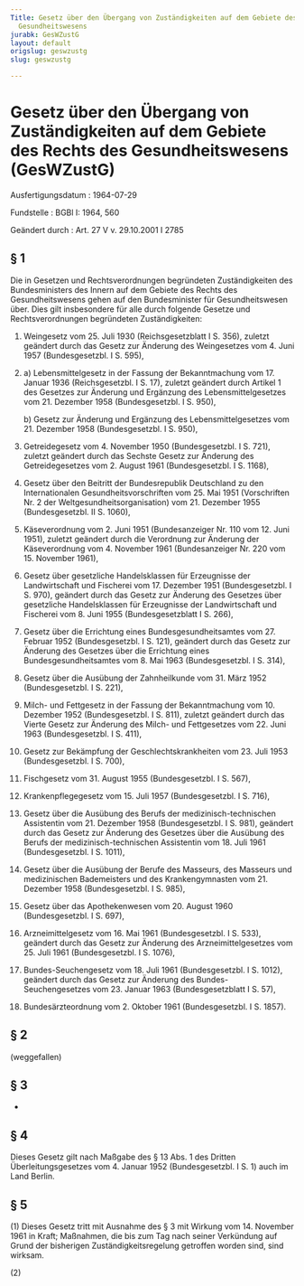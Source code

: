 ```yaml
---
Title: Gesetz über den Übergang von Zuständigkeiten auf dem Gebiete des Rechts des
  Gesundheitswesens
jurabk: GesWZustG
layout: default
origslug: geswzustg
slug: geswzustg

---
```


# Gesetz über den Übergang von Zuständigkeiten auf dem Gebiete des Rechts des Gesundheitswesens (GesWZustG)

Ausfertigungsdatum
:   1964-07-29

Fundstelle
:   BGBl I: 1964, 560

Geändert durch
:   Art. 27 V v. 29.10.2001 I 2785


## § 1

Die in Gesetzen und Rechtsverordnungen begründeten Zuständigkeiten des Bundesministers des Innern auf dem Gebiete des Rechts des Gesundheitswesens gehen auf den Bundesminister für
Gesundheitswesen              über. Dies gilt insbesondere für alle durch folgende Gesetze und Rechtsverordnungen begründeten Zuständigkeiten:

1.  Weingesetz vom 25. Juli 1930 (Reichsgesetzblatt I S. 356), zuletzt geändert durch das Gesetz zur Änderung des Weingesetzes vom 4. Juni 1957 (Bundesgesetzbl. I S. 595),


2.
    a)  Lebensmittelgesetz in der Fassung der Bekanntmachung vom 17. Januar 1936 (Reichsgesetzbl. I S. 17), zuletzt geändert durch Artikel 1 des Gesetzes zur Änderung und Ergänzung des Lebensmittelgesetzes vom 21. Dezember 1958 (Bundesgesetzbl. I S. 950),


    b)  Gesetz zur Änderung und Ergänzung des Lebensmittelgesetzes vom 21. Dezember 1958 (Bundesgesetzbl. I S. 950),





3.  Getreidegesetz vom 4. November 1950 (Bundesgesetzbl. I S. 721), zuletzt geändert durch
    das Sechste Gesetz zur Änderung des Getreidegesetzes vom 2. August 1961 (Bundesgesetzbl. I S. 1168),


4.  Gesetz über den Beitritt der Bundesrepublik Deutschland zu den Internationalen Gesundheitsvorschriften vom 25. Mai 1951 (Vorschriften Nr. 2 der Weltgesundheitsorganisation) vom 21. Dezember 1955 (Bundesgesetzbl. II S. 1060),


5.  Käseverordnung vom 2. Juni 1951 (Bundesanzeiger Nr. 110 vom 12. Juni 1951), zuletzt geändert durch die Verordnung zur Änderung der Käseverordnung vom 4. November 1961 (Bundesanzeiger Nr. 220 vom 15. November 1961),


6.  Gesetz über gesetzliche Handelsklassen für Erzeugnisse der Landwirtschaft und Fischerei vom 17. Dezember 1951 (Bundesgesetzbl. I S. 970), geändert durch das Gesetz zur Änderung des Gesetzes über gesetzliche Handelsklassen für Erzeugnisse der Landwirtschaft und Fischerei vom 8. Juni 1955 (Bundesgesetzblatt I S. 266),


7.  Gesetz über die Errichtung eines Bundesgesundheitsamtes vom 27. Februar 1952 (Bundesgesetzbl. I S. 121), geändert durch
    das Gesetz zur Änderung des Gesetzes über die Errichtung eines Bundesgesundheitsamtes vom 8. Mai 1963 (Bundesgesetzbl. I S. 314),


8.  Gesetz über die Ausübung der Zahnheilkunde vom 31. März 1952 (Bundesgesetzbl. I S. 221),


9.  Milch- und Fettgesetz in der Fassung der Bekanntmachung vom 10. Dezember 1952 (Bundesgesetzbl. I S. 811), zuletzt geändert durch
    das Vierte Gesetz zur Änderung des Milch- und Fettgesetzes vom 22. Juni 1963 (Bundesgesetzbl. I S. 411),


10. Gesetz zur Bekämpfung der Geschlechtskrankheiten vom 23. Juli 1953 (Bundesgesetzbl. I S. 700),


11. Fischgesetz vom 31. August 1955 (Bundesgesetzbl. I S. 567),


12. Krankenpflegegesetz vom 15. Juli 1957 (Bundesgesetzbl. I S. 716),


13. Gesetz über die Ausübung des Berufs der medizinisch-technischen Assistentin vom 21. Dezember 1958 (Bundesgesetzbl. I S. 981), geändert durch das Gesetz zur Änderung des Gesetzes über die Ausübung des Berufs der medizinisch-technischen Assistentin vom 18. Juli 1961 (Bundesgesetzbl. I S. 1011),


14. Gesetz über die Ausübung der Berufe des Masseurs, des Masseurs und medizinischen Bademeisters und des Krankengymnasten vom 21. Dezember 1958 (Bundesgesetzbl. I S. 985),


15. Gesetz über das Apothekenwesen vom 20. August 1960 (Bundesgesetzbl. I S. 697),


16. Arzneimittelgesetz vom 16. Mai 1961 (Bundesgesetzbl. I S. 533), geändert durch das Gesetz zur Änderung des Arzneimittelgesetzes vom 25. Juli 1961 (Bundesgesetzbl. I S. 1076),


17. Bundes-Seuchengesetz vom 18. Juli 1961 (Bundesgesetzbl. I S. 1012), geändert durch
    das Gesetz zur Änderung des Bundes-Seuchengesetzes vom 23. Januar 1963 (Bundesgesetzblatt I S. 57),


18. Bundesärzteordnung vom 2. Oktober 1961 (Bundesgesetzbl. I S. 1857).





## § 2

(weggefallen)


## § 3

-


## § 4

Dieses Gesetz gilt nach Maßgabe des § 13 Abs. 1 des Dritten Überleitungsgesetzes vom 4. Januar 1952 (Bundesgesetzbl. I S. 1) auch im Land Berlin.


## § 5

(1) Dieses Gesetz tritt mit Ausnahme des § 3 mit Wirkung vom 14. November 1961 in Kraft; Maßnahmen, die bis zum Tag nach seiner Verkündung auf Grund der bisherigen Zuständigkeitsregelung getroffen worden sind, sind wirksam.

(2)


